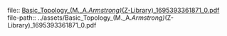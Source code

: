 file:: [Basic_Topology_(M._A._Armstrong)_(Z-Library)_1695393361871_0.pdf](../assets/Basic_Topology_(M._A._Armstrong)_(Z-Library)_1695393361871_0.pdf)
file-path:: ../assets/Basic_Topology_(M._A._Armstrong)_(Z-Library)_1695393361871_0.pdf
